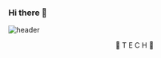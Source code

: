 ### Hi there 👋
![header](https://capsule-render.vercel.app/api?type=waving&color=ffd642&height=300&section=header&text=Hello%LJH&fontSize=90)

<center>🍋 T E C H 🍋</center>

<!--
**helloppiok/helloppiok** is a ✨ _special_ ✨ repository because its `README.md` (this file) appears on your GitHub profile.

Here are some ideas to get you started:

- 🔭 I’m currently working on ...
- 🌱 I’m currently learning ...
- 👯 I’m looking to collaborate on ...
- 🤔 I’m looking for help with ...
- 💬 Ask me about ...
- 📫 How to reach me: ...
- 😄 Pronouns: ...
- ⚡ Fun fact: ...
-->


